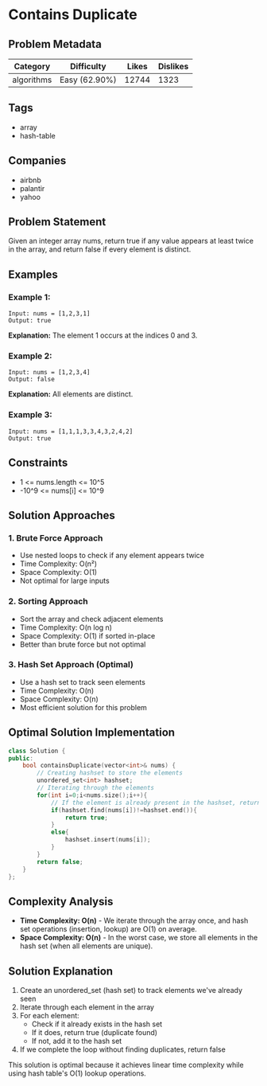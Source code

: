 # Contains Duplicate

## Problem Metadata
| Category   | Difficulty    | Likes | Dislikes |
|------------|---------------|-------|----------|
| algorithms | Easy (62.90%) | 12744 | 1323     |

## Tags
- array
- hash-table

## Companies
- airbnb
- palantir
- yahoo

## Problem Statement
Given an integer array nums, return true if any value appears at least twice in the array, and return false if every element is distinct.

## Examples

### Example 1:
```
Input: nums = [1,2,3,1]
Output: true
```
**Explanation:** The element 1 occurs at the indices 0 and 3.

### Example 2:
```
Input: nums = [1,2,3,4]
Output: false
```
**Explanation:** All elements are distinct.

### Example 3:
```
Input: nums = [1,1,1,3,3,4,3,2,4,2]
Output: true
```

## Constraints
- 1 <= nums.length <= 10^5
- -10^9 <= nums[i] <= 10^9

## Solution Approaches

### 1. Brute Force Approach
- Use nested loops to check if any element appears twice
- Time Complexity: O(n²)
- Space Complexity: O(1)
- Not optimal for large inputs

### 2. Sorting Approach
- Sort the array and check adjacent elements
- Time Complexity: O(n log n)
- Space Complexity: O(1) if sorted in-place
- Better than brute force but not optimal

### 3. Hash Set Approach (Optimal)
- Use a hash set to track seen elements
- Time Complexity: O(n)
- Space Complexity: O(n)
- Most efficient solution for this problem

## Optimal Solution Implementation

```cpp
class Solution {
public:
    bool containsDuplicate(vector<int>& nums) {
        // Creating hashset to store the elements
        unordered_set<int> hashset;
        // Iterating through the elements
        for(int i=0;i<nums.size();i++){
            // If the element is already present in the hashset, return true
            if(hashset.find(nums[i])!=hashset.end()){
                return true;
            }
            else{
                hashset.insert(nums[i]);
            }
        }
        return false;
    }
};
```

## Complexity Analysis

- **Time Complexity: O(n)** - We iterate through the array once, and hash set operations (insertion, lookup) are O(1) on average.
- **Space Complexity: O(n)** - In the worst case, we store all elements in the hash set (when all elements are unique).

## Solution Explanation

1. Create an unordered_set (hash set) to track elements we've already seen
2. Iterate through each element in the array
3. For each element:
   - Check if it already exists in the hash set
   - If it does, return true (duplicate found)
   - If not, add it to the hash set
4. If we complete the loop without finding duplicates, return false

This solution is optimal because it achieves linear time complexity while using hash table's O(1) lookup operations.